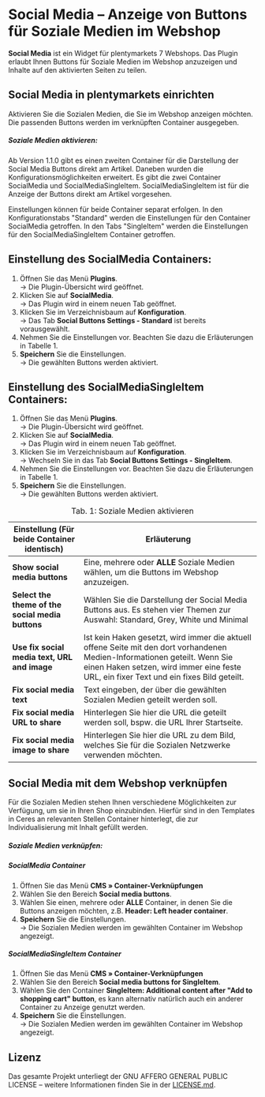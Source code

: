 # Social Media – Anzeige von Buttons für Soziale Medien im Webshop

**Social Media** ist ein Widget für plentymarkets 7 Webshops. Das Plugin erlaubt Ihnen Buttons für Soziale Medien im Webshop anzuzeigen und Inhalte auf den aktivierten Seiten zu teilen.

## Social Media in plentymarkets einrichten

Aktivieren Sie die Sozialen Medien, die Sie im Webshop anzeigen möchten. Die passenden Buttons werden im verknüpften Container ausgegeben.

##### Soziale Medien aktivieren:

Ab Version 1.1.0 gibt es einen zweiten Container für die Darstellung der Social Media Buttons direkt am Artikel. Daneben wurden die Konfigurationsmöglichkeiten erweitert. Es gibt die zwei Container SocialMedia und SocialMediaSingleItem. SocialMediaSingleItem ist für die Anzeige der Buttons direkt am Artikel vorgesehen.

Einstellungen können für beide Container separat erfolgen. In den Konfigurationstabs "Standard" werden die Einstellungen für den Container SocialMedia getroffen. In den Tabs "SingleItem" werden die Einstellungen für den SocialMediaSingleItem Container getroffen.

## Einstellung des SocialMedia Containers:

1. Öffnen Sie das Menü **Plugins**.<br /> → Die Plugin-Übersicht wird geöffnet.
2. Klicken Sie auf **SocialMedia**.<br /> → Das Plugin wird in einem neuen Tab geöffnet.
3. Klicken Sie im Verzeichnisbaum auf **Konfiguration**.<br /> → Das Tab **Social Buttons Settings - Standard** ist bereits vorausgewählt.
4. Nehmen Sie die Einstellungen vor. Beachten Sie dazu die Erläuterungen in Tabelle 1.
5. **Speichern** Sie die Einstellungen.<br /> → Die gewählten Buttons werden aktiviert.

## Einstellung des SocialMediaSingleItem Containers:

1. Öffnen Sie das Menü **Plugins**.<br /> → Die Plugin-Übersicht wird geöffnet.
2. Klicken Sie auf **SocialMedia**.<br /> → Das Plugin wird in einem neuen Tab geöffnet.
3. Klicken Sie im Verzeichnisbaum auf **Konfiguration**.<br /> → Wechseln Sie in das Tab **Social Buttons Settings - SingleItem**.
4. Nehmen Sie die Einstellungen vor. Beachten Sie dazu die Erläuterungen in Tabelle 1.
5. **Speichern** Sie die Einstellungen.<br /> → Die gewählten Buttons werden aktiviert.

<table>
<thead>
<tr>  
<th>Einstellung (Für beide Container identisch)</th>
<th>Erläuterung</th>
</tr>
</thead>
<tbody>   
<tr>
<td><b>Show social media buttons</b></td>  
<td>Eine, mehrere oder <strong>ALLE</strong> Soziale Medien wählen, um die Buttons im Webshop anzuzeigen.</td>
</tr>
<tr>
<td><b>Select the theme of the social media buttons</b></td>  
<td>Wählen Sie die Darstellung der Social Media Buttons aus. Es stehen vier Themen zur Auswahl: Standard, Grey, White und Minimal</td>
</tr>
<tr>
<td><b>Use fix social media text, URL and image</b></td>  
<td>Ist kein Haken gesetzt, wird immer die aktuell offene Seite mit den dort vorhandenen Medien-Informationen geteilt. Wenn Sie einen Haken setzen, wird immer eine feste URL, ein fixer Text und ein fixes Bild geteilt.</td>
</tr>
<tr>
<td><b>Fix social media text</b></td>  
<td>Text eingeben, der über die gewählten Sozialen Medien geteilt werden soll.</td>
</tr>
<tr>
<td><b>Fix social media URL to share</b></td>  
<td>Hinterlegen Sie hier die URL die geteilt werden soll, bspw. die URL Ihrer Startseite.</td>
</tr>
<tr>
<td><b>Fix social media image to share</b></td>  
<td>Hinterlegen Sie hier die URL zu dem Bild, welches Sie für die Sozialen Netzwerke verwenden möchten.</td>
</tr>
</tbody>
<caption>Tab. 1: Soziale Medien aktivieren</caption>
</table>

## Social Media mit dem Webshop verknüpfen

Für die Sozialen Medien stehen Ihnen verschiedene Möglichkeiten zur Verfügung, um sie in Ihren Shop einzubinden.
Hierfür sind in den Templates in Ceres an relevanten Stellen Container hinterlegt, die zur Individualisierung mit Inhalt gefüllt werden.

##### Soziale Medien verknüpfen:

##### SocialMedia Container

1. Öffnen Sie das Menü **CMS » Container-Verknüpfungen**
2. Wählen Sie den Bereich **Social media buttons**.
3. Wählen Sie einen, mehrere oder **ALLE** Container, in denen Sie die Buttons anzeigen möchten, z.B. **Header: Left header container**.
4. **Speichern** Sie die Einstellungen.<br /> → Die Sozialen Medien werden im gewählten Container im Webshop angezeigt.

##### SocialMediaSingleItem Container

1. Öffnen Sie das Menü **CMS » Container-Verknüpfungen**
2. Wählen Sie den Bereich **Social media buttons for SingleItem**.
3. Wählen Sie den Container **SingleItem: Additional content after "Add to shopping cart" button**, es kann alternativ natürlich auch ein anderer Container zu Anzeige genutzt werden.
4. **Speichern** Sie die Einstellungen.<br /> → Die Sozialen Medien werden im gewählten Container im Webshop angezeigt.

## Lizenz

Das gesamte Projekt unterliegt der GNU AFFERO GENERAL PUBLIC LICENSE – weitere Informationen finden Sie in der [LICENSE.md](https://github.com/plentymarkets/plugin-social-media/blob/master/LICENSE.md).
